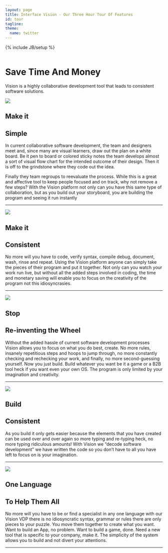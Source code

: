 ```yaml
---
layout: page
title: Interface Vision - Our Three Hour Tour Of Features
id: tour
tagline: 
theme:
  name: twitter
---
```

{% include JB/setup %}

<!-- Carousel ================================================== -->
<div id="myCarousel" class="carousel slide">
  <div class="carousel-inner">
    <div class="item active">
      <img src="{{ ASSET_PATH }}/img/carousel/slide-07.jpg" alt="">
      <div class="container">
        <div class="carousel-caption">
          <h1>Save Time And Money</h1>
          <p class="lead">Vision is a highly collaborative development tool that leads to consistent software solutions.</p>
        </div> <!-- carousel-caption -->
      </div> <!-- container -->
    </div> <!-- item active -->
  </div> <!-- carousel-inner -->
</div>

<!-- Marketing Messaging and Featurettes ================================================== -->
<!-- Wrap the rest of the page in another container to center all the content. -->

<div class="container marketing">
  <div class="featurette" id="Proposals">
    <img class="featurette-image pull-right" src="{{ ASSET_PATH }}/img/misc/currentLog.jpg">
    <h2 class="featurette-heading">Make it </h2>
    <h2 class="featurette-heading muted">Simple</h2>
    <p class="lead">In current collaborative software development, the team and designers meet and, since many are visual learners, draw out the plan on a white board.  Be it pen to board or colored sticky notes the team develops almost a sort of visual flow chart for the intended outcome of their design.  Then it is off to the grindstone where they code out the idea.</p>
	
<p class="lead">Finally they team regroups to reevaluate the process.  While this is a great and affective tool to keep people focused and on track, why not remove a few steps?  With the Vision platform not only can you have this same type of collaboration, but as you build out your storyboard, you are building the program and seeing it run instantly</p>
  </div> <!-- featurette -->
  
  <hr class="featurette-divider">
  
  <div class="featurette" id="Proposals2">
    <img class="featurette-image pull-left" src="{{ ASSET_PATH }}/img/misc/currentLog.jpg">
    <h2 class="featurette-heading">Make it</h2>
    <h2 class="featurette-heading muted">Consistent</h2>
    <p class="lead">No more will you have to code, verify syntax, compile debug, document, wash, rinse and repeat. Using the Vision platform anyone can simply take the pieces of their program and put it together. Not only can you watch your work run live, but without all the added steps involved in coding, the time and monetary saving will enable you to focus on the creativity of the program not this idiosyncrasies.</p>
  </div> <!-- featurette -->

  <hr class="featurette-divider">

  <div class="featurette">
    <img class="featurette-image pull-right" src="{{ ASSET_PATH }}/img/misc/glowingParts.jpg">
    <h2 class="featurette-heading">Stop </h2>
    <h2 class="featurette-heading muted">Re-inventing the Wheel</h2>
    <p class="lead">Without the added hassle of current software development processes Vision allows you to focus on what you do best, create.  No more rules, insanely repetitious steps and hoops to jump through, no more constantly checking and rechecking your work, and finally, no more second-guessing yourself.  Now you just build.  Build whatever you want be it a game or a B2B tool heck if you want even your own OS. The program is only limited by your imagination and creativity.</p>	
  </div> <!-- featurette -->

  <hr class="featurette-divider">

  <div class="featurette">
    <img class="featurette-image pull-left" src="{{ ASSET_PATH }}/img/misc/glowingParts.jpg">
    <h2 class="featurette-heading">Build </h2>
    <h2 class="featurette-heading muted">Consistent</h2>
	  <p class="lead">As you build it only gets easier because the elements that you have created can be used over and over again so more typing and re-typing heck, no more typing ridiculous amounts! With Vision we “decode software development” we have written the code so you don’t have to all you have left to focus on is your imagination.</p>
  </div> <!-- featurette -->

  <hr class="featurette-divider">

  <div class="featurette">
    <img class="featurette-image pull-right" src="{{ ASSET_PATH }}/img/misc/glowingParts.jpg">
    <h2 class="featurette-heading">One Language </h2>
    <h2 class="featurette-heading muted">To Help Them All</h2>
    <p class="lead">No more will you have to be or find a specialist in any one language with our Vision VDP there is no idiosyncratic syntax, grammar or rules there are only pieces to your puzzle. You move them together to create what you want.  Want to build an App, no problem.  Want to build a game, done.  Need a new tool that is specific to your company, make it.  The simplicity of the system allows you to build and not divert your attentions.</p>	
  </div> <!-- featurette -->

  <hr class="featurette-divider">

</div>




